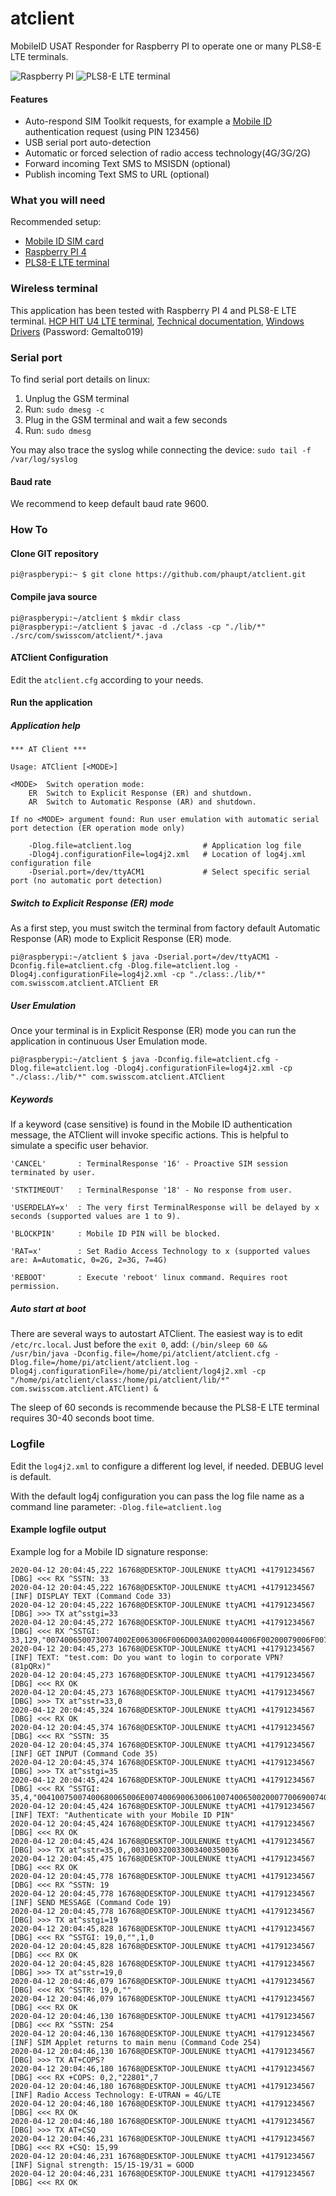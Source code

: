 # atclient
MobileID USAT Responder for Raspberry PI to operate one or many PLS8-E LTE terminals.

![Raspberry PI](img/raspi.jpg?raw=true "Raspberry PI") ![PLS8-E LTE terminal](img/hitu4.jpg?raw=true "HCP HIT wireless terminal")

#### Features

* Auto-respond SIM Toolkit requests, for example a [Mobile ID](https://mobileid.ch) authentication request (using PIN 123456)
* USB serial port auto-detection
* Automatic or forced selection of radio access technology(4G/3G/2G)
* Forward incoming Text SMS to MSISDN (optional)
* Publish incoming Text SMS to URL (optional)

### What you will need
Recommended setup:
* [Mobile ID SIM card](https://mobileid.ch)
* [Raspberry PI 4](https://www.raspberrypi.org/products/raspberry-pi-4-model-b)
* [PLS8-E LTE terminal](http://electronicshcp.com/product/hit-u4-lte)

### Wireless terminal

This application has been tested with Raspberry PI 4 and PLS8-E LTE terminal. [HCP HIT U4 LTE terminal](http://electronicshcp.com/product/hit-u4-lte), [Technical documentation](https://developer.gemalto.com/documentation/pls8-e-technical-documentation), [Windows Drivers](https://files.c-wm.net/index.php/s/GRPgoz5m7a73c54) (Password: Gemalto019)

### Serial port

To find serial port details on linux:

1. Unplug the GSM terminal
2. Run: `sudo dmesg -c`
3. Plug in the GSM terminal and wait a few seconds
4. Run: `sudo dmesg`

You may also trace the syslog while connecting the device: `sudo tail -f /var/log/syslog`

#### Baud rate

We recommend to keep default baud rate 9600. 

### How To

#### Clone GIT repository
`pi@raspberypi:~ $ git clone https://github.com/phaupt/atclient.git`

#### Compile java source
```
pi@raspberypi:~/atclient $ mkdir class
pi@raspberypi:~/atclient $ javac -d ./class -cp "./lib/*" ./src/com/swisscom/atclient/*.java
```

#### ATClient Configuration

Edit the `atclient.cfg` according to your needs.

#### Run the application

##### Application help
```
*** AT Client ***

Usage: ATClient [<MODE>]

<MODE>	Switch operation mode:
	ER	Switch to Explicit Response (ER) and shutdown.
	AR	Switch to Automatic Response (AR) and shutdown.

If no <MODE> argument found: Run user emulation with automatic serial port detection (ER operation mode only)

	-Dlog.file=atclient.log                # Application log file
	-Dlog4j.configurationFile=log4j2.xml   # Location of log4j.xml configuration file
	-Dserial.port=/dev/ttyACM1             # Select specific serial port (no automatic port detection)
```

##### Switch to Explicit Response (ER) mode

As a first step, you must switch the terminal from factory default Automatic Response (AR) mode to Explicit Response (ER) mode.

`pi@raspberypi:~/atclient $ java -Dserial.port=/dev/ttyACM1 -Dconfig.file=atclient.cfg -Dlog.file=atclient.log -Dlog4j.configurationFile=log4j2.xml -cp "./class:./lib/*" com.swisscom.atclient.ATClient ER`

##### User Emulation

Once your terminal is in Explicit Response (ER) mode you can run the application in continuous User Emulation mode.

`pi@raspberypi:~/atclient $ java -Dconfig.file=atclient.cfg -Dlog.file=atclient.log -Dlog4j.configurationFile=log4j2.xml -cp "./class:./lib/*" com.swisscom.atclient.ATClient`

##### Keywords

If a keyword (case sensitive) is found in the Mobile ID authentication message, the ATClient will invoke specific actions.
This is helpful to simulate a specific user behavior.

`'CANCEL'       : TerminalResponse '16' - Proactive SIM session terminated by user.`

`'STKTIMEOUT'   : TerminalResponse '18' - No response from user.`

`'USERDELAY=x'  : The very first TerminalResponse will be delayed by x seconds (supported values are 1 to 9).`

`'BLOCKPIN'     : Mobile ID PIN will be blocked.`

`'RAT=x'        : Set Radio Access Technology to x (supported values are: A=Automatic, 0=2G, 2=3G, 7=4G)`

`'REBOOT'       : Execute 'reboot' linux command. Requires root permission.`

##### Auto start at boot

There are several ways to autostart ATClient. The easiest way is to edit `/etc/rc.local`. Just before the `exit 0`, add:
`(/bin/sleep 60 && /usr/bin/java -Dconfig.file=/home/pi/atclient/atclient.cfg -Dlog.file=/home/pi/atclient/atclient.log -Dlog4j.configurationFile=/home/pi/atclient/log4j2.xml -cp "/home/pi/atclient/class:/home/pi/atclient/lib/*" com.swisscom.atclient.ATClient) &`

The sleep of 60 seconds is recommende because the PLS8-E LTE terminal requires 30-40 seconds boot time.

### Logfile

Edit the `log4j2.xml` to configure a different log level, if needed. DEBUG level is default.

With the default log4j configuration you can pass the log file name as a command line parameter: `-Dlog.file=atclient.log`

#### Example logfile output

Example log for a Mobile ID signature response:
```
2020-04-12 20:04:45,222 16768@DESKTOP-JOULENUKE ttyACM1 +41791234567 [DBG] <<< RX ^SSTN: 33
2020-04-12 20:04:45,222 16768@DESKTOP-JOULENUKE ttyACM1 +41791234567 [INF] DISPLAY TEXT (Command Code 33)
2020-04-12 20:04:45,222 16768@DESKTOP-JOULENUKE ttyACM1 +41791234567 [DBG] >>> TX at^sstgi=33
2020-04-12 20:04:45,272 16768@DESKTOP-JOULENUKE ttyACM1 +41791234567 [DBG] <<< RX ^SSTGI: 33,129,"0074006500730074002E0063006F006D003A00200044006F00200079006F0075002000770061006E007400200074006F0020006C006F00670069006E00200074006F00200063006F00720070006F0072006100740065002000560050004E003F002000280038003100700051005200780029",0,1,0
2020-04-12 20:04:45,273 16768@DESKTOP-JOULENUKE ttyACM1 +41791234567 [INF] TEXT: "test.com: Do you want to login to corporate VPN? (81pQRx)"
2020-04-12 20:04:45,273 16768@DESKTOP-JOULENUKE ttyACM1 +41791234567 [DBG] <<< RX OK
2020-04-12 20:04:45,273 16768@DESKTOP-JOULENUKE ttyACM1 +41791234567 [DBG] >>> TX at^sstr=33,0
2020-04-12 20:04:45,324 16768@DESKTOP-JOULENUKE ttyACM1 +41791234567 [DBG] <<< RX OK
2020-04-12 20:04:45,374 16768@DESKTOP-JOULENUKE ttyACM1 +41791234567 [DBG] <<< RX ^SSTN: 35
2020-04-12 20:04:45,374 16768@DESKTOP-JOULENUKE ttyACM1 +41791234567 [INF] GET INPUT (Command Code 35)
2020-04-12 20:04:45,374 16768@DESKTOP-JOULENUKE ttyACM1 +41791234567 [DBG] >>> TX at^sstgi=35
2020-04-12 20:04:45,424 16768@DESKTOP-JOULENUKE ttyACM1 +41791234567 [DBG] <<< RX ^SSTGI: 35,4,"00410075007400680065006E0074006900630061007400650020007700690074006800200079006F007500720020004D006F00620069006C0065002000490044002000500049004E",1,15,"",1,0
2020-04-12 20:04:45,424 16768@DESKTOP-JOULENUKE ttyACM1 +41791234567 [INF] TEXT: "Authenticate with your Mobile ID PIN"
2020-04-12 20:04:45,424 16768@DESKTOP-JOULENUKE ttyACM1 +41791234567 [DBG] <<< RX OK
2020-04-12 20:04:45,424 16768@DESKTOP-JOULENUKE ttyACM1 +41791234567 [DBG] >>> TX at^sstr=35,0,,003100320033003400350036
2020-04-12 20:04:45,475 16768@DESKTOP-JOULENUKE ttyACM1 +41791234567 [DBG] <<< RX OK
2020-04-12 20:04:45,778 16768@DESKTOP-JOULENUKE ttyACM1 +41791234567 [DBG] <<< RX ^SSTN: 19
2020-04-12 20:04:45,778 16768@DESKTOP-JOULENUKE ttyACM1 +41791234567 [INF] SEND MESSAGE (Command Code 19)
2020-04-12 20:04:45,778 16768@DESKTOP-JOULENUKE ttyACM1 +41791234567 [DBG] >>> TX at^sstgi=19
2020-04-12 20:04:45,828 16768@DESKTOP-JOULENUKE ttyACM1 +41791234567 [DBG] <<< RX ^SSTGI: 19,0,"",1,0
2020-04-12 20:04:45,828 16768@DESKTOP-JOULENUKE ttyACM1 +41791234567 [DBG] <<< RX OK
2020-04-12 20:04:45,828 16768@DESKTOP-JOULENUKE ttyACM1 +41791234567 [DBG] >>> TX at^sstr=19,0
2020-04-12 20:04:46,079 16768@DESKTOP-JOULENUKE ttyACM1 +41791234567 [DBG] <<< RX ^SSTR: 19,0,""
2020-04-12 20:04:46,079 16768@DESKTOP-JOULENUKE ttyACM1 +41791234567 [DBG] <<< RX OK
2020-04-12 20:04:46,130 16768@DESKTOP-JOULENUKE ttyACM1 +41791234567 [DBG] <<< RX ^SSTN: 254
2020-04-12 20:04:46,130 16768@DESKTOP-JOULENUKE ttyACM1 +41791234567 [INF] SIM Applet returns to main menu (Command Code 254)
2020-04-12 20:04:46,130 16768@DESKTOP-JOULENUKE ttyACM1 +41791234567 [DBG] >>> TX AT+COPS?
2020-04-12 20:04:46,180 16768@DESKTOP-JOULENUKE ttyACM1 +41791234567 [DBG] <<< RX +COPS: 0,2,"22801",7
2020-04-12 20:04:46,180 16768@DESKTOP-JOULENUKE ttyACM1 +41791234567 [INF] Radio Access Technology: E-UTRAN = 4G/LTE
2020-04-12 20:04:46,180 16768@DESKTOP-JOULENUKE ttyACM1 +41791234567 [DBG] <<< RX OK
2020-04-12 20:04:46,180 16768@DESKTOP-JOULENUKE ttyACM1 +41791234567 [DBG] >>> TX AT+CSQ
2020-04-12 20:04:46,231 16768@DESKTOP-JOULENUKE ttyACM1 +41791234567 [DBG] <<< RX +CSQ: 15,99
2020-04-12 20:04:46,231 16768@DESKTOP-JOULENUKE ttyACM1 +41791234567 [INF] Signal strength: 15/15-19/31 = GOOD
2020-04-12 20:04:46,231 16768@DESKTOP-JOULENUKE ttyACM1 +41791234567 [DBG] <<< RX OK

```
